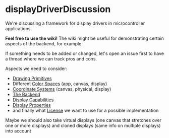 displayDriverDiscussion
=======================

We're discussing a framework for display drivers in microcontroller applications.

__Feel free to use the wiki!__ The wiki might be useful for demonstrating certain aspects of the backend, for example.

If something needs to be added or changed, let's open an issue first to have a thread where we can track pros and cons.

Aspects we need to consider:
- [Drawing Primitives](/DrawingPrimitives.md/)
- Different [Color Spaces](/ColorSpaces.md/) (app, canvas, display)
- [Coordinate Systems](/ColorSpaces.md/) (canvas, physical, display)
- [The Backend](/Backend.md/)
- [Display Capabilities](/DisplayCapabilities.md/)
- [Display Properties](/DisplayProperties.md/)
- and finally what [License](/WhichLicense.md/) we want to use for a possible implementation

Maybe we should also take virtual displays (one canvas that stretches over one or more displays) and cloned displays (same info on multiple displays) into account
